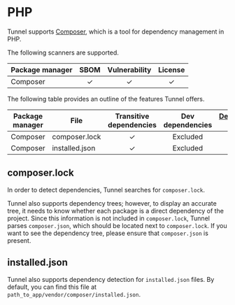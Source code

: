 # PHP

Tunnel supports [Composer][composer], which is a tool for dependency management in PHP.

The following scanners are supported.

| Package manager | SBOM | Vulnerability | License |
|-----------------|:----:|:-------------:|:-------:|
| Composer        |  ✓   |       ✓       |    ✓    |

The following table provides an outline of the features Tunnel offers.


| Package manager | File           | Transitive dependencies | Dev dependencies | [Dependency graph][dependency-graph] | Position |
|-----------------|----------------|:-----------------------:|:----------------:|:------------------------------------:|:--------:|
| Composer        | composer.lock  |            ✓            |     Excluded     |                  ✓                   |    ✓     |
| Composer        | installed.json |            ✓            |     Excluded     |                  -                   |    ✓     |

## composer.lock
In order to detect dependencies, Tunnel searches for `composer.lock`.

Tunnel also supports dependency trees; however, to display an accurate tree, it needs to know whether each package is a direct dependency of the project.
Since this information is not included in `composer.lock`, Tunnel parses `composer.json`, which should be located next to `composer.lock`.
If you want to see the dependency tree, please ensure that `composer.json` is present.

## installed.json
Tunnel also supports dependency detection for `installed.json` files. By default, you can find this file at `path_to_app/vendor/composer/installed.json`.

[composer]: https://getcomposer.org/
[dependency-graph]: ../../configuration/reporting.md#show-origins-of-vulnerable-dependencies